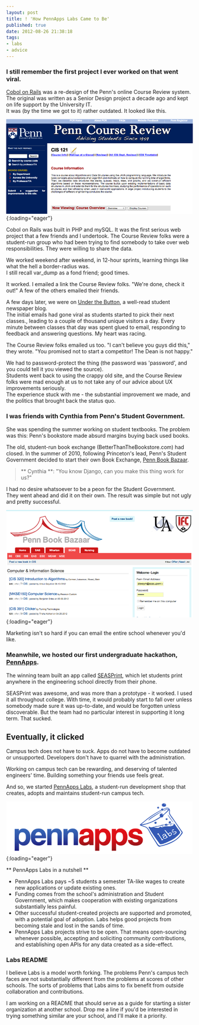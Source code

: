 ```yaml
---
layout: post
title: ! 'How PennApps Labs Came to Be'
published: true
date: 2012-08-26 21:38:18
tags:
- labs
- advice
---
```



### I still remember the first project I ever worked on that went viral. ###


[Cobol on Rails](http://pennapps.com) was a re-design of the Penn's online Course Review system. 
The original was written as a Senior Design project a decade ago and kept on life support by the University IT.  
It was (by the time we got to it) rather outdated.  It looked like this.

![Original PCR](/images/original_pcr.png){:loading="eager"}

Cobol on Rails was built in PHP and mySQL. It was the first serious web project that a few friends and I undertook. 
The Course Review folks were a student-run group who had been trying to find somebody to take over web responsibilities. They were willing to share the data.

We worked weekend after weekend, in 12-hour sprints, learning things like what the hell a border-radius was.  
I still recall var_dump as a fond friend; good times.

It worked.  I emailed a link the Course Review folks.  "We're done, check it out!"  A few of the others emailed their friends.

A few days later, we were on [Under the Button](http://underthebutton.com), a well-read student newspaper blog.  
The initial emails had gone viral as students started to pick their next classes., leading to a couple of thousand unique visitors a day. 
Every minute between classes that day was spent glued to email, responding to feedback and answering questions. My heart was racing.

The Course Review folks emailed us too. "I can't believe you guys did this," they wrote.  "You promised not to start a competitor!  The Dean is not happy."

We had to password-protect the thing (the password was 'password', and you could tell it you viewed the source).  
Students went back to using the crappy old site, and the Course Review folks were mad enough at us to not take any of our advice about UX improvements seriously.  
The experience stuck with me - the substantial improvement we made, and the politics that brought back the status quo.

### I was friends with Cynthia from Penn's Student Government. ###
She was spending the summer working on student textbooks.  The problem was this: Penn's bookstore made absurd margins buying back used books.

The old, student-run book exchange (BetterThanTheBookstore.com) had closed.  In the summer of 2010, following Princeton's lead, 
Penn's Student Government decided to start their own Book Exchange, [Penn Book Bazaar](http://pennua.org/textbook).

> ** Cynthia **: "You know Django, can you make this thing work for us?"

I had no desire whatsoever to be a peon for the Student Government.  
They went ahead and did it on their own. The result was simple but not ugly and pretty successful.

![Penn Book Bazaar](/images/pbb.png){:loading="eager"}

Marketing isn't so hard if you can email the entire school whenever you'd like.

### Meanwhile, we hosted our first undergraduate hackathon, [PennApps](http://pennapps.com). ###

The winning team built an app called [SEASPrint](http://www.androidzoom.com/android_applications/productivity/seasprint_lapw.html), which let students print anywhere in the engineering school directly from their phone.


SEASPrint was awesome, and was more than a prototype - it worked. I used it all throughout college. With time, it would probably start to fall over unless somebody made sure it was up-to-date, and would be forgotten unless discoverable.  But the team had no particular interest in supporting it long term. That sucked.

## Eventually, it clicked ##

Campus tech does not have to suck. Apps do not have to become outdated or unsupported. Developers don't have to quarrel with the administration.

Working on campus tech can be rewarding, and deserving of talented engineers' time. Building something your friends use feels great.

And so, we started [PennApps Labs](http://labs.pennapps.com), a student-run development shop that creates, adopts and maintains student-run campus tech.

![Labs Logo](/images/labs_logo.png){:loading="eager"}

** PennApps Labs in a nutshell **

* PennApps Labs pays ~5 students a semester TA-like wages to create new applications or update existing ones.
* Funding comes from the school's administration and Student Government, which makes cooperation with existing organizations substantially less painful.
* Other successful student-created projects are supported and promoted, with a potential goal of adoption. Labs helps good projects from becoming stale and lost in the sands of time.
* PennApps Labs projects strive to be open.  That means open-sourcing whenever possible, accepting and soliciting community contributions, and establishing open APIs for any data created as a side-effect.

### Labs README ###
I believe Labs is a model worth forking. The problems Penn's campus tech faces are not substantially different from the problems at scores of other schools.  The sorts of problems that Labs aims to fix benefit from outside collaboration and contributions.

I am working on a README that should serve as a guide for starting a sister organization at another school. Drop me a line if you'd be interested in trying something similar are your school, and I'll make it a priority.
